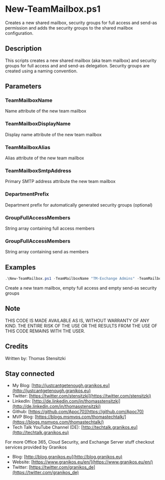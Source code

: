 # New-TeamMailbox.ps1

Creates a new shared mailbox, security groups for full access and send-as permission and adds the security groups to the shared mailbox configuration.

## Description

This scripts creates a new shared mailbox (aka team mailbox) and security groups for full access and and send-as delegation. Security groups are created using a naming convention.

## Parameters

### TeamMailboxName

Name attribute of the new team mailbox

### TeamMailboxDisplayName

Display name attribute of the new team mailbox

### TeamMailboxAlias

Alias attribute of the new team mailbox

### TeamMailboxSmtpAddress

Primary SMTP address attribute the new team mailbox

### DepartmentPrefix

Department prefix for automatically generated security groups (optional)

### GroupFullAccessMembers

String array containing full access members

### GroupFullAccessMembers

String array containing send as members

## Examples

``` PowerShell
.\New-TeamMailbox.ps1 -TeamMailboxName "TM-Exchange Admins" -TeamMailboxDisplayName "Exchange Admins" -TeamMailboxAlias "TM-ExchangeAdmins" -TeamMailboxSmtpAddress "ExchangeAdmins@mcsmemail.de" -DepartmentPrefix "IT"
```

Create a new team mailbox, empty full access and empty send-as security groups

## Note

THIS CODE IS MADE AVAILABLE AS IS, WITHOUT WARRANTY OF ANY KIND. THE ENTIRE
RISK OF THE USE OR THE RESULTS FROM THE USE OF THIS CODE REMAINS WITH THE USER.

## Credits

Written by: Thomas Stensitzki

## Stay connected

- My Blog: [http://justcantgetenough.granikos.eu](http://justcantgetenough.granikos.eu)
- Twitter: [https://twitter.com/stensitzki](https://twitter.com/stensitzki)
- LinkedIn: [http://de.linkedin.com/in/thomasstensitzki](http://de.linkedin.com/in/thomasstensitzki)
- Github: [https://github.com/Apoc70](https://github.com/Apoc70)
- MVP Blog: [https://blogs.msmvps.com/thomastechtalk/](https://blogs.msmvps.com/thomastechtalk/)
- Tech Talk YouTube Channel (DE): [http://techtalk.granikos.eu](http://techtalk.granikos.eu)

For more Office 365, Cloud Security, and Exchange Server stuff checkout services provided by Granikos

- Blog: [http://blog.granikos.eu](http://blog.granikos.eu)
- Website: [https://www.granikos.eu/en/](https://www.granikos.eu/en/)
- Twitter: [https://twitter.com/granikos_de](https://twitter.com/granikos_de)